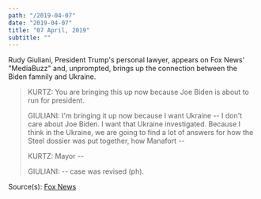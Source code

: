 ```yaml
---
path: "/2019-04-07"
date: "2019-04-07"
title: "07 April, 2019"
subtitle: ""
---
```


Rudy Giuliani, President Trump's personal lawyer, appears on Fox News' "MediaBuzz" and, unprompted, brings up the connection between the Biden famnily and Ukraine.

> KURTZ: You are bringing this up now because Joe Biden is about to run for president.
>
> GIULIANI: I'm bringing it up now because I want Ukraine -- I don't care about Joe Biden. I want that Ukraine investigated. Because I think in the Ukraine, we are going to find a lot of answers for how the Steel dossier was put together, how Manafort --
>
> KURTZ: Mayor --
>
> GIULIANI: -- case was revised (ph).

<span class="sources">
Source(s): <a href="https://www.foxnews.com/transcript/giuliani-slams-mueller-leak" target="_blank" rel="noopener noreferrer">Fox News</a>
</span>